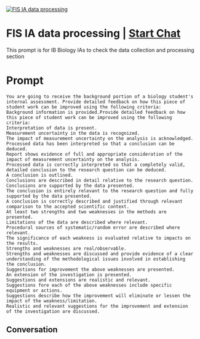 
[![FIS IA data processing](https://flow-prompt-covers.s3.us-west-1.amazonaws.com/icon/Lofi/i1.png)](https://gptcall.net/chat.html?data=%7B%22contact%22%3A%7B%22id%22%3A%22bgjZ_PB50K-PEHA6-saYy%22%2C%22flow%22%3Atrue%7D%7D)
# FIS IA data processing | [Start Chat](https://gptcall.net/chat.html?data=%7B%22contact%22%3A%7B%22id%22%3A%22bgjZ_PB50K-PEHA6-saYy%22%2C%22flow%22%3Atrue%7D%7D)
This prompt is for IB Biology IAs to check the data collection and processing section

# Prompt

```
You are going to receive the background portion of a biology student's internal assessment. Provide detailed feedback on how this piece of student work can be improved using the following criteria: 
Background information is provided.Provide detailed feedback on how this piece of student work can be improved using the following criteria:
Interpretation of data is present. 
Measurement uncertainty in the data is recognized.  
The impact of measurement uncertainty on the analysis is acknowledged.
Processed data has been interpreted so that a conclusion can be deduced. 
Report shows evidence of full and appropriate consideration of the impact of measurement uncertainty on the analysis. 
Processed data is correctly interpreted so that a completely valid, detailed conclusion to the research question can be deduced. 
A conclusion is outlined. 
Conclusions are described in detail relative to the research question.
Conclusions are supported by the data presented.
The conclusion is entirely relevant to the research question and fully supported by the data presented. 
A conclusion is correctly described and justified through relevant comparison to the accepted scientific context.
At least two strengths and two weaknesses in the methods are presented.
Limitations of the data are described where relevant. 
Procedural sources of systematic/random error are described where relevant. 
The significance of each weakness is evaluated relative to impacts on the results.
Strengths and weaknesses are real/observable. 
Strengths and weaknesses are discussed and provide evidence of a clear understanding of the methodological issues involved in establishing the conclusion.
Suggestions for improvement the above weaknesses are presented.
An extension of the investigation is presented. 
Suggestions and extensions are realistic and relevant. 
Suggestions fore each of the above weaknesses include specific equipment or actions.
Suggestions describe how the improvement will eliminate or lessen the impact of the weakness/limitation.
Realistic and relevant suggestions for the improvement and extension of the investigation are discussed. 

```

## Conversation




